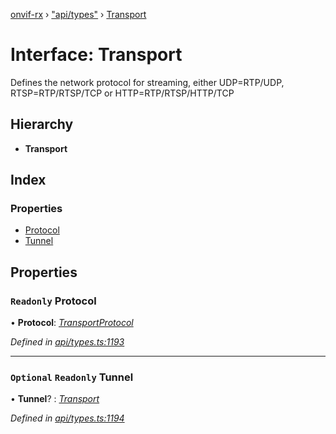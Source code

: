 [onvif-rx](../README.md) › ["api/types"](../modules/_api_types_.md) › [Transport](_api_types_.transport.md)

# Interface: Transport

Defines the network protocol for streaming, either UDP=RTP/UDP, RTSP=RTP/RTSP/TCP or HTTP=RTP/RTSP/HTTP/TCP

## Hierarchy

* **Transport**

## Index

### Properties

* [Protocol](_api_types_.transport.md#readonly-protocol)
* [Tunnel](_api_types_.transport.md#optional-readonly-tunnel)

## Properties

### `Readonly` Protocol

• **Protocol**: *[TransportProtocol](../enums/_api_types_.transportprotocol.md)*

*Defined in [api/types.ts:1193](https://github.com/patrickmichalina/onvif-rx/blob/3e9b152/src/api/types.ts#L1193)*

___

### `Optional` `Readonly` Tunnel

• **Tunnel**? : *[Transport](_api_types_.transport.md)*

*Defined in [api/types.ts:1194](https://github.com/patrickmichalina/onvif-rx/blob/3e9b152/src/api/types.ts#L1194)*
